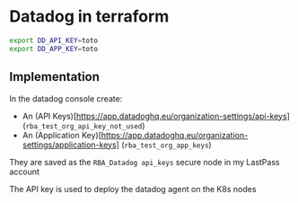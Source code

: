 # Datadog in terraform

```bash
export DD_API_KEY=toto
export DD_APP_KEY=toto
```

## Implementation

In the datadog console create:
- An (API Keys)[https://app.datadoghq.eu/organization-settings/api-keys] (`rba_test_org_api_key_not_used`)
- An (Application Key)[https://app.datadoghq.eu/organization-settings/application-keys] (`rba_test_org_app_keys`)

They are saved as the `RBA_Datadog api_keys` secure node in my LastPass account

The API key is used to deploy the datadog agent on the K8s nodes
